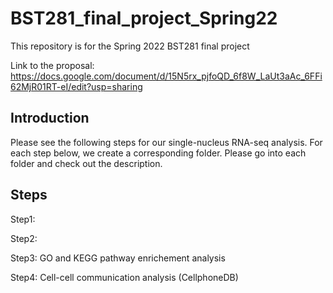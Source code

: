 # BST281_final_project_Spring22
This repository is for the Spring 2022 BST281 final project

Link to the proposal: https://docs.google.com/document/d/15N5rx_pjfoQD_6f8W_LaUt3aAc_6FFi62MjR01RT-eI/edit?usp=sharing

## Introduction
Please see the following steps for our single-nucleus RNA-seq analysis. For each step below, we create a corresponding folder. Please go into each folder and check out the description. 

## Steps

Step1:

Step2:

Step3: GO and KEGG pathway enrichement analysis

Step4: Cell-cell communication analysis (CellphoneDB)
